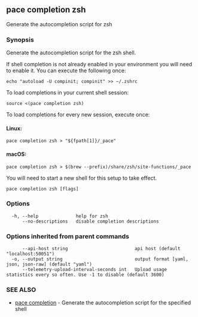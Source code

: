 ## pace completion zsh

Generate the autocompletion script for zsh

### Synopsis

Generate the autocompletion script for the zsh shell.

If shell completion is not already enabled in your environment you will need
to enable it.  You can execute the following once:

	echo "autoload -U compinit; compinit" >> ~/.zshrc

To load completions in your current shell session:

	source <(pace completion zsh)

To load completions for every new session, execute once:

#### Linux:

	pace completion zsh > "${fpath[1]}/_pace"

#### macOS:

	pace completion zsh > $(brew --prefix)/share/zsh/site-functions/_pace

You will need to start a new shell for this setup to take effect.


```
pace completion zsh [flags]
```

### Options

```
  -h, --help              help for zsh
      --no-descriptions   disable completion descriptions
```

### Options inherited from parent commands

```
      --api-host string                         api host (default "localhost:50051")
  -o, --output string                           output format [yaml, json, json-raw] (default "yaml")
      --telemetry-upload-interval-seconds int   Upload usage statistics every so often. Use -1 to disable (default 3600)
```

### SEE ALSO

* [pace completion](pace_completion.md)	 - Generate the autocompletion script for the specified shell

